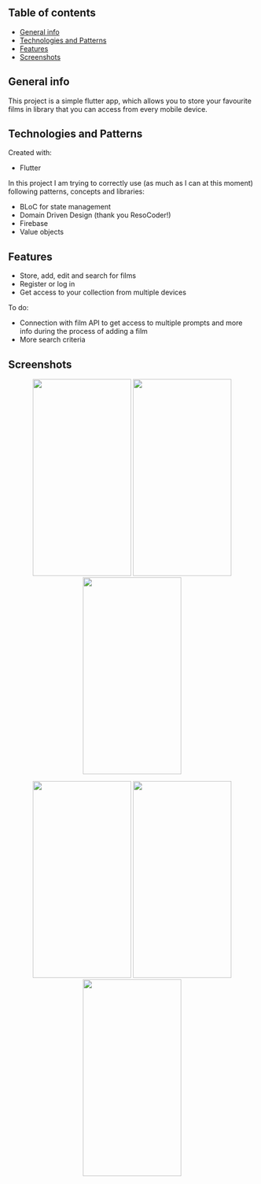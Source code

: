 ## Table of contents
* [General info](#general-info)
* [Technologies and Patterns](#technologies-and-patterns)
* [Features](#features)
* [Screenshots](#screenshots)

## General info
This project is a simple flutter app, which allows you to store your favourite films in library that you can access from every mobile device.
    
## Technologies and Patterns
Created with:
* Flutter

In this project I am trying to correctly use (as much as I can at this moment) following patterns, concepts and libraries:
* BLoC for state management
* Domain Driven Design (thank you ResoCoder!)
* Firebase
* Value objects
    
## Features
* Store, add, edit and search for films
* Register or log in
* Get access to your collection from multiple devices

To do:
* Connection with film API to get access to multiple prompts and more info during the process of adding a film
* More search criteria

## Screenshots
<p align="center">
<img src="https://user-images.githubusercontent.com/52087343/125367305-3170f880-e378-11eb-8fee-670e982100b1.png" data-canonical-src="https://gyazo.com/eb5c5741b6a9a16c692170a41a49c858.png" width="200" height="400" />
<img src="https://user-images.githubusercontent.com/52087343/125370408-ad6e3f00-e37e-11eb-8a6d-ad33658fd026.png" data-canonical-src="https://gyazo.com/eb5c5741b6a9a16c692170a41a49c858.png" width="200" height="400" />
<img src="https://user-images.githubusercontent.com/52087343/125369265-3637ab80-e37c-11eb-9dfe-242a67347d4b.png" width="200" height="400" />
</p>

<p align="center">
<img src="https://user-images.githubusercontent.com/52087343/125370003-c62a2500-e37d-11eb-9864-67fb5329ea82.png" data-canonical-src="https://gyazo.com/eb5c5741b6a9a16c692170a41a49c858.png" width="200" height="400" />
<img src="https://user-images.githubusercontent.com/52087343/125369808-52881800-e37d-11eb-896e-42fa409114ec.png" data-canonical-src="https://gyazo.com/eb5c5741b6a9a16c692170a41a49c858.png" width="200" height="400" />
<img src="https://user-images.githubusercontent.com/52087343/125370042-de01a900-e37d-11eb-8773-be13ef97fb14.png" data-canonical-src="https://gyazo.com/eb5c5741b6a9a16c692170a41a49c858.png" width="200" height="400" />
</p>



